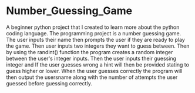 # Number_Guessing_Game
A beginner python project that I created to learn more about the python coding language. The programming project is a number guessing game. The user inputs their name then prompts the user if they are ready to play the game. Then user inputs two integers they want to guess between. Then by using the randint() function the program creates a random integer between the user's integer inputs. Then the user inputs their guessing integer and If the user guesses wrong a hint will then be provided stating to guess higher or lower. When the user guesses correctly the program will then output the usersname along with the number of attempts the user guessed before guessing correctly.  

